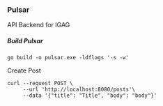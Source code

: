 ### Pulsar
API Backend for IGAG

##### Build Pulsar
```shell
go build -o pulsar.exe -ldflags '-s -w'
```

Create Post
```shell
curl --request POST \
     --url 'http://localhost:8080/posts'\
     --data '{"title": "Title", "body": "body"}'
```